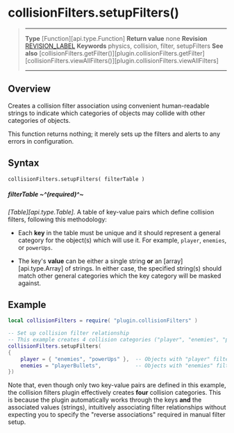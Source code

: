 # collisionFilters.setupFilters()

> --------------------- ------------------------------------------------------------------------------------------
> __Type__              [Function][api.type.Function]
> __Return value__      none
> __Revision__          [REVISION_LABEL](REVISION_URL)
> __Keywords__          physics, collision, filter, setupFilters
> __See also__			[collisionFilters.getFilter()][plugin.collisionFilters.getFilter]
>						[collisionFilters.viewAllFilters()][plugin.collisionFilters.viewAllFilters]
> --------------------- ------------------------------------------------------------------------------------------


## Overview

Creates a collision filter association using convenient <nobr>human-readable</nobr> strings to indicate which categories of objects may collide with other categories of objects.

This function returns nothing; it merely sets up the filters and alerts to any errors in configuration.


## Syntax

	collisionFilters.setupFilters( filterTable )

##### filterTable ~^(required)^~
_[Table][api.type.Table]._ A table of <nobr>key-value</nobr> pairs which define collision filters, following this methodology:

* Each __key__ in the table must be unique and it should represent a general category for the object(s) which will use it. For example, `player`, `enemies`, or `powerUps`.

* The key's __value__ can be either a single string __or__ an [array][api.type.Array] of strings. In either case, the specified string(s) should match other general categories which the key category will be masked against.


## Example

``````lua
local collisionFilters = require( "plugin.collisionFilters" )

-- Set up collision filter relationship
-- This example creates 4 collision categories ("player", "enemies", "powerUps", "playerBullets")
collisionFilters.setupFilters(
{
	player = { "enemies", "powerUps" },  -- Objects with "player" filter will collide with "enemies" + "powerUps"
	enemies = "playerBullets",           -- Objects with "enemies" filter will collide with "playerBullets"
})
``````

<div class="docs-tip-outer">
<div class="docs-tip-inner-left">
<div class="fa fa-cog"></div>
</div>
<div class="docs-tip-inner-right">

Note that, even though only two <nobr>key-value</nobr> pairs are defined in this example, the collision filters plugin effectively creates __four__ collision categories. This is because the plugin automatically works through the keys __and__ the associated values (strings), intuitively associating filter relationships without expecting you to specify the "reverse&nbsp;associations" required in manual filter setup.

</div>
</div>
